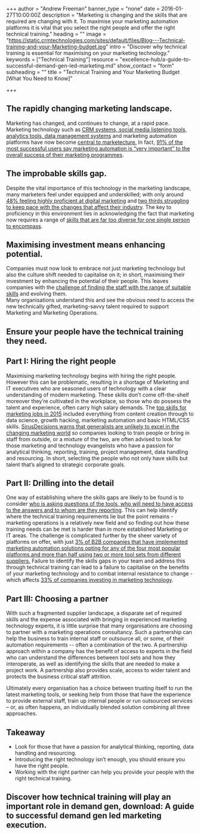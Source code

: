 +++
author = "Andrew Freeman"
banner_type = "none"
date = 2016-01-27T10:00:00Z
description = "Marketing is changing and the skills that are required are changing with it. To maximise your marketing automation platforms it is vital that you select the right people and offer the right technical training."
heading = ""
image = "https://static.crmtechnologies.com/sites/default/files/Blog---Technical-training-and-your-Marketing-budget.jpg"
intro = "Discover why technical training is essential for maximising on your marketing technology."
keywords = ["Technical Training"]
resource = "excellence-hub/a-guide-to-successful-demand-gen-led-marketing.md"
show_contact = "form"
subheading = ""
title = "Technical Training and Your Marketing Budget [What You Need to Know]"

+++

## The rapidly changing marketing landscape.

Marketing has changed, and continues to change, at a rapid pace. Marketing technology such as [CRM systems, social media listening tools, analytics tools, data management systems](https://www.crmtechnologies.com/insights/what-marketing-operations-and-what-does-their-data-strategy-mean-your-business) and marketing automation platforms have now become [central to marketecture.](http://www.forbes.com/sites/theopriestley/2015/10/03/the-one-person-the-cmo-cant-live-without/) In fact, [91% of the most successful users say marketing automation is “very important” to the overall success of their marketing programmes](https://www.marketo.com/_assets/uploads/Marketing-Automation-Strategies-for-Sustaining-Success-Ascend2-Marketo.pdf?20150429100716).

## The improbable skills gap.

Despite the vital importance of this technology in the marketing landscape, many marketers feel under equipped and underskilled; with only around [48% feeling highly proficient at digital marketing](http://qz.com/132776/marketing-has-changed-more-in-the-past-two-years-than-in-the-past-50/) and [two thirds struggling to keep pace with the changes that affect their industry](http://www.forbes.com/sites/theopriestley/2015/10/03/the-one-person-the-cmo-cant-live-without/). The key to proficiency in this environment lies in acknowledging the fact that marketing now requires a range of [skills that are far too diverse for one single person to encompass](http://www.cmo.com/articles/2013/6/18/the_rise_of_the_mark.html).

## Maximising investment means enhancing potential.

Companies must now look to embrace not just marketing technology but also the culture shift needed to capitalise on it; in short, maximising their investment by enhancing the potential of their people. This leaves companies with the [challenge of finding the staff with the range of suitable skills](http://www.emailmonday.com/marketing-automation-statistics-overview) and evolving them.  
Many organisations understand this and see the obvious need to access the new technically gifted, marketing-savvy talent required to support Marketing and Marketing Operations.

## Ensure your people have the technical training they need.

## Part I: Hiring the right people

Maximising marketing technology begins with hiring the right people. However this can be problematic, resulting in a shortage of Marketing and IT executives who are seasoned users of technology with a clear understanding of modern marketing. These skills don’t come off-the-shelf moreover they’re cultivated in the workplace, so those who do possess the talent and experience, often carry high salary demands. The [top skills for marketing jobs in 2015](http://venturebeat.com/2015/04/26/the-top-14-skills-in-the-red-hot-market-for-marketing-jobs/) included everything from content creation through to data science, growth hacking, marketing automation and basic HTML/CSS skills. [SirusDecisions warns that generalists are unlikely to excel in the changing marketing world](https://www.siriusdecisions.com/Blog/2013/May/Bridging-the-Marketing-Skills-Gap.aspx) so companies looking to train people or bring in staff from outside, or a mixture of the two, are often advised to look for those marketing and technology evangelists who have a passion for analytical thinking, reporting, training, project management, data handling and resourcing. In short, selecting the people who not only have skills but talent that’s aligned to strategic corporate goals.

## Part II: Drilling into the detail

One way of establishing where the skills gaps are likely to be found is to consider [who is asking questions of the tools, who will need to have access to the answers and to whom are they reporting](https://econsultancy.com/blog/64557-why-marketing-operations-is-more-than-a-resource-management-platform/). This can help identify where the technical training requirements lie but the point remains - marketing operations is a relatively new field and so finding out how these training needs can be met is harder than in more established Marketing or IT areas. The challenge is complicated further by the sheer variety of platforms on offer, with just [3% of B2B companies that have implemented marketing automation solutions opting for any of the four most popular platforms and more than half using two or more tool sets from different suppliers.](http://www.mintigo.com/state-of-the-marketing-technology-industry-january-2014/) Failure to identify the skills gaps in your team and address this through technical training can lead to a failure to capitalise on the benefits of your marketing technology and to combat internal resistance to change - which affects [33% of companies investing in marketing technology](https://www.b2bmarketing.net/resources/news/news-marketers-condemn-lack-investment-marketing-technology).

## Part III: Choosing a partner

With such a fragmented supplier landscape, a disparate set of required skills and the expense associated with bringing in experienced marketing technology experts, it is little surprise that many organisations are choosing to partner with a marketing operations consultancy. Such a partnership can help the business to train internal staff or outsource all, or some, of their automation requirements -- often a combination of the two. A partnership approach within a company has the benefit of access to experts in the field who can understand the differences between tool sets and how they interoperate, as well as identifying the skills that are needed to make a project work. A partnership also provides scale, access to wider talent and protects the business critical staff attrition.

Ultimately every organisation has a choice between trusting itself to run the latest marketing tools, or seeking help from those that have the experience to provide external staff, train up internal people or run outsourced services – or, as often happens, an individually blended solution combining all three approaches.

## Takeaway

*   Look for those that have a passion for analytical thinking, reporting, data handling and resourcing.
*   Introducing the right technology isn’t enough, you should ensure you have the right people.
*   Working with the right partner can help you provide your people with the right technical training.

## Discover how technical training will play an important role in demand gen, download: A guide to successful demand gen led marketing execution.